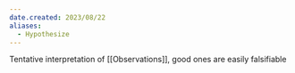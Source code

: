 ```yaml
---
date.created: 2023/08/22
aliases:
  - Hypothesize
---
```


Tentative interpretation of [[Observations]], good ones are easily falsifiable